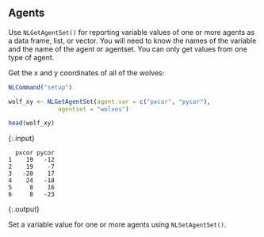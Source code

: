 ---
---

## Agents

Use `NLGetAgentSet()` for reporting variable values of one or more agents as a data frame, list, or vector. You will need to know the names of the variable and the name of the agent or agentset. You can only get values from one type of agent.

Get the x and y coordinates of all of the wolves:



~~~r
NLCommand("setup")

wolf_xy <- NLGetAgentSet(agent.var = c("pxcor", "pycor"), 
              agentset = "wolves")

head(wolf_xy)
~~~
{:.input}
~~~
  pxcor pycor
1    19   -12
2    19    -7
3   -20    17
4    24   -18
5     8    16
6     8   -23
~~~
{:.output}

Set a variable value for one or more agents using `NLSetAgentSet()`.
